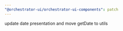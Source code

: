```yaml
---
"@orchestrator-ui/orchestrator-ui-components": patch
---
```


update date presentation and move getDate to utils
